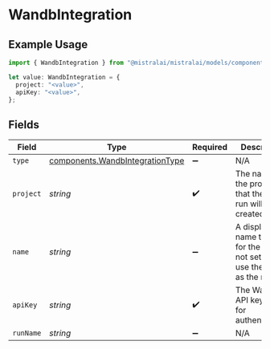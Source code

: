 # WandbIntegration

## Example Usage

```typescript
import { WandbIntegration } from "@mistralai/mistralai/models/components";

let value: WandbIntegration = {
  project: "<value>",
  apiKey: "<value>",
};
```

## Fields

| Field                                                                              | Type                                                                               | Required                                                                           | Description                                                                        |
| ---------------------------------------------------------------------------------- | ---------------------------------------------------------------------------------- | ---------------------------------------------------------------------------------- | ---------------------------------------------------------------------------------- |
| `type`                                                                             | [components.WandbIntegrationType](../../models/components/wandbintegrationtype.md) | :heavy_minus_sign:                                                                 | N/A                                                                                |
| `project`                                                                          | *string*                                                                           | :heavy_check_mark:                                                                 | The name of the project that the new run will be created under.                    |
| `name`                                                                             | *string*                                                                           | :heavy_minus_sign:                                                                 | A display name to set for the run. If not set, will use the job ID as the name.    |
| `apiKey`                                                                           | *string*                                                                           | :heavy_check_mark:                                                                 | The WandB API key to use for authentication.                                       |
| `runName`                                                                          | *string*                                                                           | :heavy_minus_sign:                                                                 | N/A                                                                                |